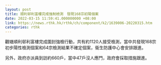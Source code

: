 ```yaml
---
layout: post
title: 順利邨利富樓完成強制檢測　發現168宗初陽個案
date: 2022-03-15 11:59:41.000000000 +08:00
link: https://news.rthk.hk/rthk/ch/component/k2/1639006-20220315.htm
categories: rthk
---
```


觀塘順利邨利富樓完成圍封強檢行動，共有約1120人接受檢測，當中共發現168宗初步陽性檢測個案和64宗檢測結果不確定個案，衞生防護中心會安排跟進。

另外，政府亦派員到訪約660戶，當中47戶沒人應門，政府會採取措施跟進。
